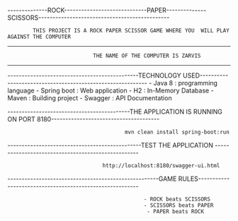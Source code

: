 --------------ROCK-----------------------------PAPER--------------SCISSORS----------------------------------------------

            THIS PROJECT IS A ROCK PAPER SCISSOR GAME WHERE YOU  WILL PLAY AGAINST THE COMPUTER
------------------------------------------------------------------------------------------------------------------------

                               THE NAME OF THE COMPUTER IS ZARVIS 


------------------------------------------------------------------------------------------------------------------------


----------------------------------------------TECHNOLOGY USED-----------------------------------------------------------
                               - Java 8 : programming language 
                               - Spring boot : Web application 
                               - H2 : In-Memory Database
                               - Maven : Building project
                               - Swagger : API Documentation

-------------------------------------------THE APPLICATION IS RUNNING ON PORT 8180--------------------------------------
                                      



                                         mvn clean install spring-boot:run 
    


-----------------------------------------------TEST THE APPLICATION ---------------------------------------------------

                                  http://localhost:8180/swagger-ui.html
    

-----------------------------------------------------GAME RULES---------------------------------------------------------

                                               - ROCK beats SCISSORS
                                               - SCISSORS beats PAPER
                                                - PAPER beats ROCK

 